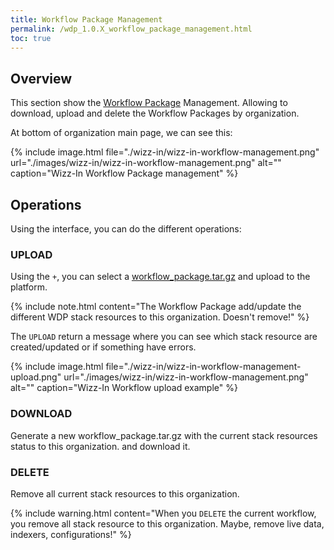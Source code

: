 ```yaml
---
title: Workflow Package Management
permalink: /wdp_1.0.X_workflow_package_management.html
toc: true
---
```


## Overview

This section show the [Workflow Package](./wdp_1.0.X_workflow_package.html) Management. Allowing to download, upload and delete the Workflow Packages by organization.

At bottom of organization main page, we can see this:

{% include image.html file="./wizz-in/wizz-in-workflow-management.png" url="./images/wizz-in/wizz-in-workflow-management.png" alt="" caption="Wizz-In Workflow Package management" %}

## Operations

Using the interface, you can do the different operations:

### UPLOAD

Using the `+`, you can select a [workflow_package.tar.gz](./wdp_1.0.X_workflow_package.html) and upload to the platform.

{% include note.html content="The Workflow Package add/update the different WDP stack resources to this organization. Doesn't remove!" %}

The `UPLOAD` return a message where you can see which stack resource are created/updated or if something have errors.

{% include image.html file="./wizz-in/wizz-in-workflow-management-upload.png" url="./images/wizz-in/wizz-in-workflow-management.png" alt="" caption="Wizz-In Workflow upload example" %}

### DOWNLOAD

Generate a new workflow_package.tar.gz with the current stack resources status to this organization. and download it.

### DELETE

Remove all current stack resources to this organization.

{% include warning.html content="When you `DELETE` the current workflow, you remove all stack resource to this organization. Maybe, remove live data, indexers, configurations!" %}
